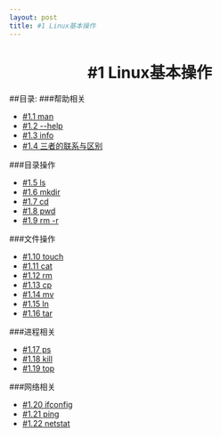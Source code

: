 ```yaml
---
layout: post
title: #1 Linux基本操作
---
```

<h1 style="text-align:center">#1 Linux基本操作</h1>
##目录:
###帮助相关
<ul>
<li> <a href="/post/01/0101/1.1.html">#1.1 man</a> </li>
<li> <a href="/post/01/0101/1.2.html">#1.2 --help</a> </li>
<li> <a href="/post/01/0101/1.3.html">#1.3 info</a> </li>
<li> <a href="/post/01/0101/1.4.html">#1.4 三者的联系与区别</a> </li>
</ul>
###目录操作
<ul>
<li> <a href="/post/01/0102/2.1.html">#1.5 ls</a> </li>
<li> <a href="/post/01/0102/2.2.html">#1.6 mkdir</a> </li>
<li> <a href="/post/01/0102/2.3.html">#1.7 cd</a> </li>
<li> <a href="/post/01/0102/2.4.html">#1.8 pwd</a> </li>
<li> <a href="/post/01/0102/2.5.html">#1.9 rm -r</a> </li>
</ul>
###文件操作
<ul>
<li> <a href="/post/01/0103/3.1.html">#1.10 touch</a> </li>
<li> <a href="/post/01/0103/3.2.html">#1.11 cat</a> </li>
<li> <a href="/post/01/0103/3.3.html">#1.12 rm</a> </li>
<li> <a href="/post/01/0103/3.4.html">#1.13 cp</a> </li>
<li> <a href="/post/01/0103/3.5.html">#1.14 mv</a> </li>
<li> <a href="/post/01/0103/3.6.html">#1.15 ln</a> </li>
<li> <a href="/post/01/0103/3.7.html">#1.16 tar</a> </li>
</ul>
###进程相关
<ul>
<li> <a href="/post/01/0104/4.1.html">#1.17 ps</a> </li>
<li> <a href="/post/01/0104/4.2.html">#1.18 kill</a> </li>
<li> <a href="/post/01/0104/4.3.html">#1.19 top</a> </li>
</ul>
###网络相关
<ul>
<li> <a href="/post/01/0105/5.1.html">#1.20 ifconfig</a> </li>
<li> <a href="/post/01/0105/5.2.html">#1.21 ping</a> </li>
<li> <a href="/post/01/0105/5.3.html">#1.22 netstat</a> </li>
</ul>
